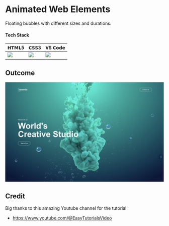 # Animated Web Elements

Floating bubbles with different sizes and durations.

#### Tech Stack

| 𝗛𝗧𝗠𝗟5  | 𝗖𝗦𝗦3 | VS 𝗖𝗼𝗱𝗲 |
| ------------- | ------------- | ------------- |
| <img height="30px" src="https://cdn.svgporn.com/logos/html-5.svg">  | <img height="35px" src="https://cdn.svgporn.com/logos/css-3.svg"> | <img height="30px" src="https://cdn.svgporn.com/logos/visual-studio-code.svg"> | 

## Outcome

![alt text](https://github.com/RaghadAlshaikh/Animated_bubbles_web/blob/main/images/Results.png?raw=true)

## Credit

Big thanks to this amazing Youtube channel for the tutorial:
- https://www.youtube.com/@EasyTutorialsVideo
